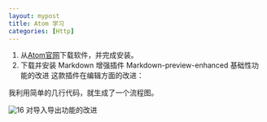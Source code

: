 ```yaml
---
layout: mypost
title: Atom 学习
categories: [Http]
---
```

1. 从[Atom官网](https://atom.io/)下载软件，并完成安装。
2. 下载并安装 Markdown 增强插件 Markdown-preview-enhanced
基础性功能的改进
这款插件在编辑方面的改进：

我利用简单的几行代码，就生成了一个流程图。

![16](m-01.jpg)
对导入导出功能的改进
